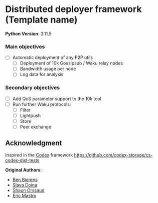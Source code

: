 # Distributed deployer framework (Template name)

**Python Version**: 3.11.5

### Main objectives
- [ ] Automatic deployment of any P2P utils
  - [ ] Deployment of 10k Gossipsub / Waku relay nodes
  - [ ] Bandwidth usage per node
  - [ ] Log data for analysis
### Secondary objectives
- [ ] Add QoS parameter support to the 10k tool
- [ ] Run further Waku protocols:
  - [ ] Filter
  - [ ] Lightpush
  - [ ] Store
  - [ ] Peer exchange

## Acknowledgment

Inspired in the [Codex](https://codex.storage/) framework https://github.com/codex-storage/cs-codex-dist-tests

**Original Authors**: 
- [Ben Bierens](https://github.com/benbierens)
- [Slava Doina](https://github.com/veaceslavdoina)
- [Shaun Orssaud](https://github.com/Shorssaud)
- [Eric Mastro](https://github.com/Shorssaud)